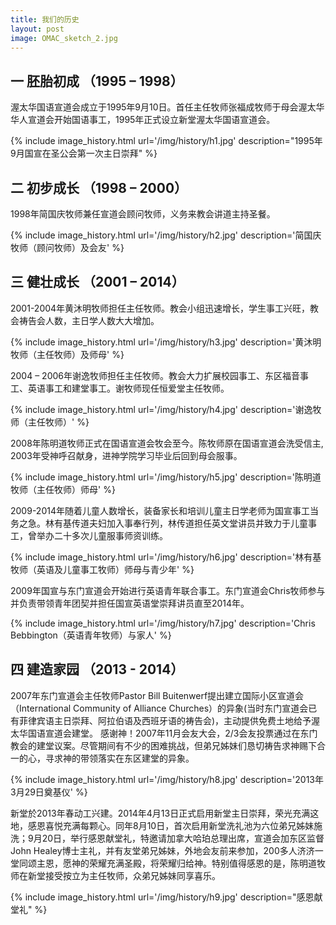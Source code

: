 ```yaml
---
title: 我们的历史
layout: post
image: OMAC_sketch_2.jpg
---
```


## 一 胚胎初成 （1995 – 1998）

渥太华国语宣道会成立于1995年9月10日。首任主任牧师张福成牧师于母会渥太华华人宣道会开始国语事工，1995年正式设立新堂渥太华国语宣道会。

{% include image_history.html url='/img/history/h1.jpg' description="1995年9月国宣在圣公会第一次主日崇拜" %}


## 二 初步成长 （1998 – 2000） 

1998年简国庆牧师兼任宣道会顾问牧师，义务来教会讲道主持圣餐。 

{% include image_history.html url='/img/history/h2.jpg' description='简国庆牧师（顾问牧师）及会友' %}

## 三 健壮成长  （2001 – 2014）

2001-2004年黄沐明牧师担任主任牧师。教会小组迅速增长，学生事工兴旺，教会祷告会人数，主日学人数大大增加。

{% include image_history.html url='/img/history/h3.jpg' description='黄沐明牧师（主任牧师）及师母' %}

2004 – 2006年谢逸牧师担任主任牧师。教会大力扩展校园事工、东区福音事工、英语事工和建堂事工。谢牧师现任恒爱堂主任牧师。

{% include image_history.html url='/img/history/h4.jpg' description='谢逸牧师（主任牧师）' %}

2008年陈明道牧师正式在国语宣道会牧会至今。陈牧师原在国语宣道会洗受信主, 2003年受神呼召献身，进神学院学习毕业后回到母会服事。

{% include image_history.html url='/img/history/h5.jpg' description='陈明道牧师（主任牧师）师母' %}

2009-2014年随着儿童人数增长，装备家长和培训儿童主日学老师为国宣事工当务之急。林有基传道夫妇加入事奉行列，林传道担任英文堂讲员并致力于儿童事工，曾举办二十多次儿童服事师资训练。

{% include image_history.html url='/img/history/h6.jpg' description='林有基牧师（英语及儿童事工牧师）师母与青少年' %}

2009年国宣与东门宣道会开始进行英语青年联合事工。东门宣道会Chris牧师参与并负责带领青年团契并担任国宣英语堂崇拜讲员直至2014年。

{% include image_history.html url='/img/history/h7.jpg' description='Chris Bebbington（英语青年牧师）与家人' %}

## 四 建造家园 （2013 - 2014）

2007年东门宣道会主任牧师Pastor Bill Buitenwerf提出建立国际小区宣道会（International Community of Alliance Churches）的异象(当时东门宣道会已有菲律宾语主日崇拜、阿拉伯语及西班牙语的祷告会)，主动提供免费土地给予渥太华国语宣道会建堂。
感谢神！2007年11月会友大会，2/3会友投票通过在东门教会的建堂议案。尽管期间有不少的困难挑战，但弟兄姊妹们恳切祷告求神赐下合一的心，寻求神的带领落实在东区建堂的异象。

{% include image_history.html url='/img/history/h8.jpg' description='2013年3月29日奠基仪' %}

新堂於2013年春动工兴建。2014年4月13日正式启用新堂主日崇拜，荣光充满这地，感恩喜悦充满每颗心。同年8月10日，首次启用新堂洗礼池为六位弟兄姊妹施洗；9月20日，举行感恩献堂礼，特邀请加拿大哈珀总理出席，宣道会加东区监督John Healey博士主礼，并有友堂弟兄姊妹，外地会友前来参加，200多人济济一堂同颂主恩，愿神的荣耀充满圣殿，将荣耀归给神。特别值得感恩的是，陈明道牧师在新堂接受按立为主任牧师，众弟兄姊妹同享喜乐。

{% include image_history.html url='/img/history/h9.jpg' description="感恩献堂礼" %}






